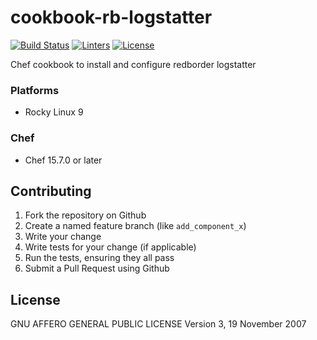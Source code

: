 # cookbook-rb-logstatter
[![Build Status][build-shield]][build-url]
[![Linters][linters-shield]][linters-url]
[![License][license-shield]][license-url]

<!-- Badges -->
[build-shield]: https://github.com/redBorder/cookbook-rb-logstatter/actions/workflows/rpm.yml/badge.svg?branch=master
[build-url]: https://github.com/redBorder/cookbook-rb-logstatter/actions/workflows/rpm.yml?query=branch%3Amaster
[linters-shield]: https://github.com/redBorder/cookbook-rb-logstatter/actions/workflows/lint.yml/badge.svg?event=push
[linters-url]: https://github.com/redBorder/cookbook-rb-logstatter/actions/workflows/lint.yml
[license-shield]: https://img.shields.io/badge/license-AGPLv3-blue.svg
[license-url]: https://github.com/cookbook-rb-logstatter/blob/HEAD/LICENSE

Chef cookbook to install and configure redborder logstatter

### Platforms

- Rocky Linux 9

### Chef

- Chef 15.7.0 or later

## Contributing

1. Fork the repository on Github
2. Create a named feature branch (like `add_component_x`)
3. Write your change
4. Write tests for your change (if applicable)
5. Run the tests, ensuring they all pass
6. Submit a Pull Request using Github

## License

GNU AFFERO GENERAL PUBLIC LICENSE Version 3, 19 November 2007
